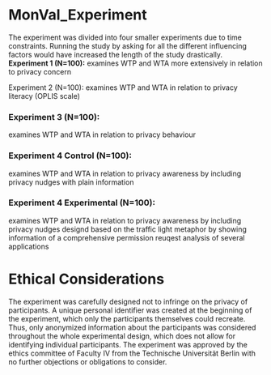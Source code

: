 # MonVal_Experiment

The experiment was divided into four smaller experiments due to time constraints. Running the study by asking for all the different influencing factors would have increased the length of the study drastically. 
**Experiment 1 (N=100):** examines WTP and WTA more extensively in relation to privacy concern  

Experiment 2 (N=100): examines WTP and WTA in relation to privacy literacy (OPLIS scale) 
### Experiment 3 (N=100): 
examines WTP and WTA in relation to privacy behaviour
### Experiment 4 Control (N=100): 
examines WTP and WTA in relation to privacy awareness by including privacy nudges with plain information 
### Experiment 4 Experimental (N=100): 
examines WTP and WTA in relation to privacy awareness by including privacy nudges designd based on the traffic light metaphor by showing information of a comprehensive permission reuqest analysis of several applications 




# Ethical Considerations
The experiment was carefully designed not to infringe on the privacy of participants. A unique personal identifier was created at the beginning of the experiment, which only the participants themselves could recreate. 
Thus, only anonymized information about the participants was considered throughout the whole experimental design, which does not allow for identifying individual participants. The experiment was approved by the ethics committee of Faculty IV from the Technische Universität Berlin with no further objections or obligations to consider. 
